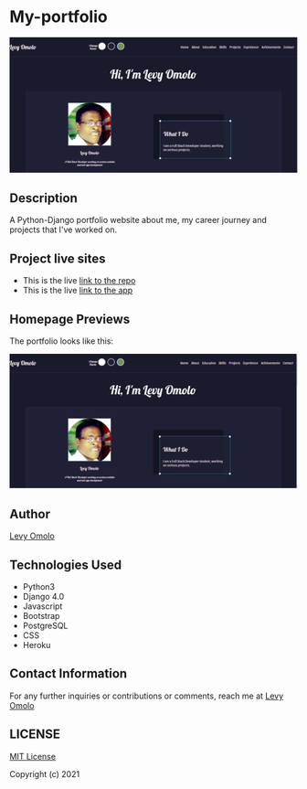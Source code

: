 # My-portfolio
![Image](/static/images/portfoliocover.png)
## Description
A Python-Django portfolio website about me, my career journey and projects that I've worked on.



## Project live sites
  * This is the live [link to the repo ](https://github.com/omololevy/my-portfolio) <br>
  * This is the live [link to the app ](https://levyportfolio.herokuapp.com/)


## Homepage Previews
The portfolio looks like this: 

  ![Image](/static/images/demoport.png)


## Author
[Levy Omolo](https://github.com/omololevy/)

## Technologies Used

* Python3
* Django 4.0
* Javascript
* Bootstrap
* PostgreSQL
* CSS
* Heroku


## Contact Information

For any further inquiries or contributions or comments, reach me at [Levy Omolo](https://github.com/omololevy)

## LICENSE

[MIT License](https://github.com/omololevy/my-portfolio/blob/master/LICENSE)

Copyright (c) 2021